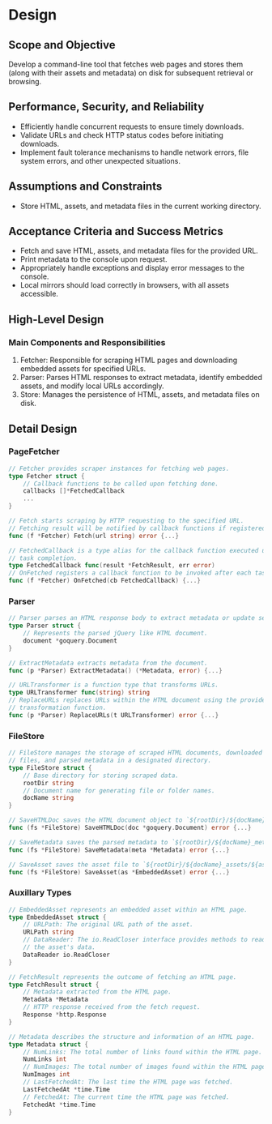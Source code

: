 # Design

## Scope and Objective

Develop a command-line tool that fetches web pages and stores them (along with their assets and metadata) on disk for subsequent retrieval or browsing.

## Performance, Security, and Reliability

-   Efficiently handle concurrent requests to ensure timely downloads.
-   Validate URLs and check HTTP status codes before initiating downloads.
-   Implement fault tolerance mechanisms to handle network errors, file system errors, and other unexpected situations.

## Assumptions and Constraints

-   Store HTML, assets, and metadata files in the current working directory.

## Acceptance Criteria and Success Metrics

-   Fetch and save HTML, assets, and metadata files for the provided URL.
-   Print metadata to the console upon request.
-   Appropriately handle exceptions and display error messages to the console.
-   Local mirrors should load correctly in browsers, with all assets accessible.

## High-Level Design

### Main Components and Responsibilities

1.  Fetcher: Responsible for scraping HTML pages and downloading embedded assets for specified URLs.
2.  Parser: Parses HTML responses to extract metadata, identify embedded assets, and modify local URLs accordingly.
3.  Store: Manages the persistence of HTML, assets, and metadata files on disk.

## Detail Design

### PageFetcher
```go
// Fetcher provides scraper instances for fetching web pages.
type Fetcher struct {
	// Callback functions to be called upon fetching done.
	callbacks []*FetchedCallback
	...
}

// Fetch starts scraping by HTTP requesting to the specified URL.
// Fetching result will be notified by callback functions if registered.
func (f *Fetcher) Fetch(url string) error {...}

// FetchedCallback is a type alias for the callback function executed upon
// task completion.
type FetchedCallback func(result *FetchResult, err error)
// OnFetched registers a callback function to be invoked after each task finishes.
func (f *Fetcher) OnFetched(cb FetchedCallback) {...}
```
### Parser
```go
// Parser parses an HTML response body to extract metadata or update selectors.  
type Parser struct { 
	// Represents the parsed jQuery like HTML document. 
	document *goquery.Document 
}

// ExtractMetadata extracts metadata from the document.
func (p *Parser) ExtractMetadata() (*Metadata, error) {...}

// URLTransformer is a function type that transforms URLs.
type URLTransformer func(string) string
// ReplaceURLs replaces URLs within the HTML document using the provided 
// transformation function.
func (p *Parser) ReplaceURLs(t URLTransformer) error {...}
```
### FileStore
```go
// FileStore manages the storage of scraped HTML documents, downloaded asset 
// files, and parsed metadata in a designated directory.
type FileStore struct {
	// Base directory for storing scraped data. 
	rootDir string  
	// Document name for generating file or folder names.
	docName string
}

// SaveHTMLDoc saves the HTML document object to `${rootDir}/${docName}.html`.  
func (fs *FileStore) SaveHTMLDoc(doc *goquery.Document) error {...}

// SaveMetadata saves the parsed metadata to `${rootDir}/${docName}_meta.json`.  
func (fs *FileStore) SaveMetadata(meta *Metadata) error {...}

// SaveAsset saves the asset file to `${rootDir}/${docName}_assets/${assetFileName}`.  
func (fs *FileStore) SaveAsset(as *EmbeddedAsset) error {...}
```
### Auxillary Types
```go
// EmbeddedAsset represents an embedded asset within an HTML page.
type EmbeddedAsset struct {
    // URLPath: The original URL path of the asset.
    URLPath string
    // DataReader: The io.ReadCloser interface provides methods to read and close 
    // the asset's data.
    DataReader io.ReadCloser
}

// FetchResult represents the outcome of fetching an HTML page.
type FetchResult struct {
    // Metadata extracted from the HTML page.
    Metadata *Metadata
    // HTTP response received from the fetch request.
    Response *http.Response
}

// Metadata describes the structure and information of an HTML page.
type Metadata struct {
    // NumLinks: The total number of links found within the HTML page.
    NumLinks int
    // NumImages: The total number of images found within the HTML page.
    NumImages int
    // LastFetchedAt: The last time the HTML page was fetched.
    LastFetchedAt *time.Time
    // FetchedAt: The current time the HTML page was fetched.
    FetchedAt *time.Time
}
```